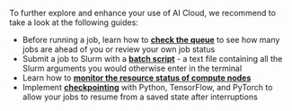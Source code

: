 To further explore and enhance your use of AI Cloud, we recommend to take a look at the following guides:

- Before running a job, learn how to [**check the queue**](../additional-guides/checking-the-queue.md) to see how many jobs are ahead of you or review your own job status
- Submit a job to Slurm with a [**batch script**](../additional-guides/run-a-batch-script.md) - a text file containing all the Slurm arguments you would otherwise enter in the terminal
- Learn how to [**monitor the resource status of compute nodes**](../additional-guides/checking-the-status-of-compute-nodes.md)
- Implement [**checkpointing**](../additional-guides/checkpointing.md) with Python, TensorFlow, and PyTorch to allow your jobs to resume from a saved state after interruptions
